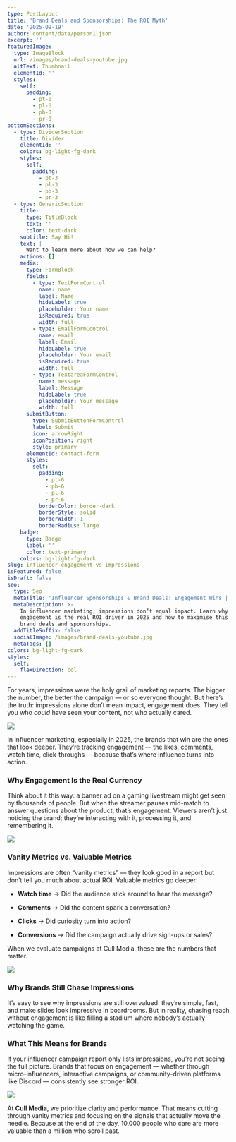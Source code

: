 ```yaml
---
type: PostLayout
title: 'Brand Deals and Sponsorships: The ROI Myth'
date: '2025-09-19'
author: content/data/person1.json
excerpt: ''
featuredImage:
  type: ImageBlock
  url: /images/brand-deals-youtube.jpg
  altText: Thumbnail
  elementId: ''
  styles:
    self:
      padding:
        - pt-0
        - pl-0
        - pb-0
        - pr-0
bottomSections:
  - type: DividerSection
    title: Divider
    elementId: ''
    colors: bg-light-fg-dark
    styles:
      self:
        padding:
          - pt-3
          - pl-3
          - pb-3
          - pr-3
  - type: GenericSection
    title:
      type: TitleBlock
      text: ''
      color: text-dark
    subtitle: Say Hi!
    text: |
      Want to learn more about how we can help?
    actions: []
    media:
      type: FormBlock
      fields:
        - type: TextFormControl
          name: name
          label: Name
          hideLabel: true
          placeholder: Your name
          isRequired: true
          width: full
        - type: EmailFormControl
          name: email
          label: Email
          hideLabel: true
          placeholder: Your email
          isRequired: true
          width: full
        - type: TextareaFormControl
          name: message
          label: Message
          hideLabel: true
          placeholder: Your message
          width: full
      submitButton:
        type: SubmitButtonFormControl
        label: Submit
        icon: arrowRight
        iconPosition: right
        style: primary
      elementId: contact-form
      styles:
        self:
          padding:
            - pt-6
            - pb-6
            - pl-6
            - pr-6
          borderColor: border-dark
          borderStyle: solid
          borderWidth: 1
          borderRadius: large
    badge:
      type: Badge
      label: ''
      color: text-primary
    colors: bg-light-fg-dark
slug: influencer-engagement-vs-impressions
isFeatured: false
isDraft: false
seo:
  type: Seo
  metaTitle: 'Influencer Sponsorships & Brand Deals: Engagement Wins | Cull Media'
  metaDescription: >-
    In influencer marketing, impressions don’t equal impact. Learn why
    engagement is the real ROI driver in 2025 and how to maximise this in your
    brand deals and sponsorships.
  addTitleSuffix: false
  socialImage: /images/brand-deals-youtube.jpg
  metaTags: []
colors: bg-light-fg-dark
styles:
  self:
    flexDirection: col
---
```

For years, impressions were the holy grail of marketing reports. The bigger the number, the better the campaign — or so everyone thought. But here’s the truth: impressions alone don’t mean impact, engagement does. They tell you who *could* have seen your content, not who actually cared.

![](/images/cm2025-linkedin-1.jpg)

In influencer marketing, especially in 2025, the brands that win are the ones that look deeper. They’re tracking engagement — the likes, comments, watch time, click-throughs — because that’s where influence turns into action.



### Why Engagement Is the Real Currency

Think about it this way: a banner ad on a gaming livestream might get seen by thousands of people. But when the streamer pauses mid-match to answer questions about the product, that’s engagement. Viewers aren’t just noticing the brand; they’re interacting with it, processing it, and remembering it.

![](/images/marketing-funnel.png)

### Vanity Metrics vs. Valuable Metrics

Impressions are often “vanity metrics” — they look good in a report but don’t tell you much about actual ROI. Valuable metrics go deeper:

*   **Watch time** → Did the audience stick around to hear the message?

*   **Comments** → Did the content spark a conversation?

*   **Clicks** → Did curiosity turn into action?

*   **Conversions** → Did the campaign actually drive sign-ups or sales?

When we evaluate campaigns at Cull Media, these are the numbers that matter.

![](/images/youtube-analytics-campaign.jpg)

### Why Brands Still Chase Impressions

It’s easy to see why impressions are still overvalued: they’re simple, fast, and make slides look impressive in boardrooms. But in reality, chasing reach without engagement is like filling a stadium where nobody’s actually watching the game.

### What This Means for Brands

If your influencer campaign report only lists impressions, you’re not seeing the full picture. Brands that focus on engagement — whether through micro-influencers, interactive campaigns, or community-driven platforms like Discord — consistently see stronger ROI.

![](/images/youtube-influencer.jpg)

At **Cull Media**, we prioritize clarity and performance. That means cutting through vanity metrics and focusing on the signals that actually move the needle. Because at the end of the day, 10,000 people who care are more valuable than a million who scroll past.
